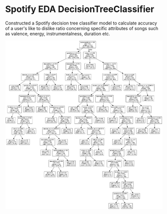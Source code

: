 # Spotify EDA DecisionTreeClassifier

Constructed a Spotify decision tree classifier model to calculate accuracy of a user's like to dislike ratio concerning specific attributes of songs such as valence, energy, instrumentalness, duration etc.

<p float="left" align="center">
    <img src="dec_tree_01.png"/>
</p>

